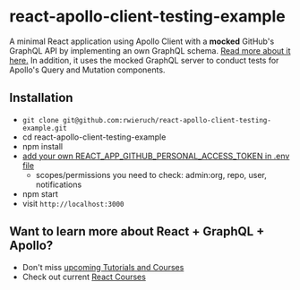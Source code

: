 # react-apollo-client-testing-example

A minimal React application using Apollo Client with a **mocked** GitHub's GraphQL API by implementing an own GraphQL schema. [Read more about it here.](https://www.robinwieruch.de/graphql-server-mock-apollo-client/) In addition, it uses the mocked GraphQL server to conduct tests for Apollo's Query and Mutation components.

## Installation

* `git clone git@github.com:rwieruch/react-apollo-client-testing-example.git`
* cd react-apollo-client-testing-example
* npm install
* [add your own REACT_APP_GITHUB_PERSONAL_ACCESS_TOKEN in .env file](https://help.github.com/articles/creating-a-personal-access-token-for-the-command-line/)
  * scopes/permissions you need to check: admin:org, repo, user, notifications
* npm start
* visit `http://localhost:3000`

## Want to learn more about React + GraphQL + Apollo?

* Don't miss [upcoming Tutorials and Courses](https://www.getrevue.co/profile/rwieruch)
* Check out current [React Courses](https://roadtoreact.com)
